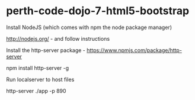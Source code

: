 # perth-code-dojo-7-html5-bootstrap

Install NodeJS (which comes with npm the node package manager)

http://nodejs.org/ - and follow instructions

Install the http-server package - https://www.npmjs.com/package/http-server

npm install http-server -g

Run localserver to host files

http-server ./app -p 890

